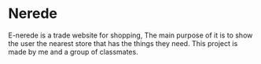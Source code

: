 # Nerede
E-nerede is a trade website for shopping, The main purpose of it is to show the user the nearest store that has the things they need.
This project is made by me and a group of classmates.

